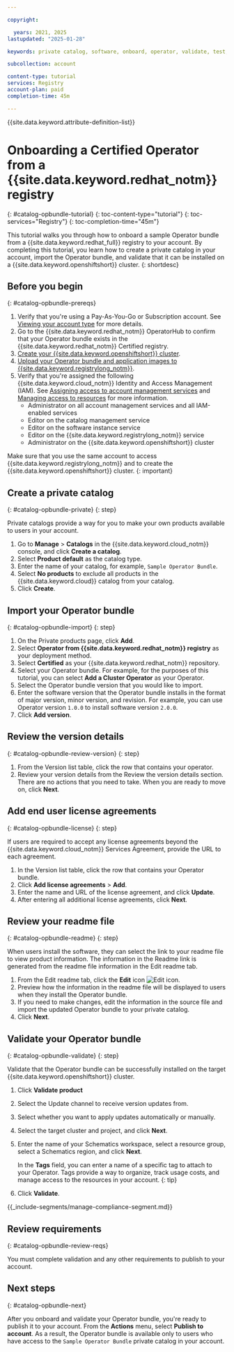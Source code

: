 ```yaml
---

copyright:

  years: 2021, 2025
lastupdated: "2025-01-28"

keywords: private catalog, software, onboard, operator, validate, test, Red Hat OpenShift operator, operator bundle

subcollection: account

content-type: tutorial
services: Registry
account-plan: paid
completion-time: 45m

---
```


{{site.data.keyword.attribute-definition-list}}

# Onboarding a Certified Operator from a {{site.data.keyword.redhat_notm}} registry
{: #catalog-opbundle-tutorial}
{: toc-content-type="tutorial"}
{: toc-services="Registry"}
{: toc-completion-time="45m"}

This tutorial walks you through how to onboard a sample Operator bundle from a {{site.data.keyword.redhat_full}} registry to your account. By completing this tutorial, you learn how to create a private catalog in your account, import the Operator bundle, and validate that it can be installed on a {{site.data.keyword.openshiftshort}} cluster.
{: shortdesc}

## Before you begin
{: #catalog-opbundle-prereqs}

1. Verify that you're using a Pay-As-You-Go or Subscription account. See [Viewing your account type](/docs/account?topic=account-account_settings#view-acct-type) for more details.
1. Go to the {{site.data.keyword.redhat_notm}} OperatorHub to confirm that your Operator bundle exists in the {{site.data.keyword.redhat_notm}} Certified registry.
1. [Create your {{site.data.keyword.openshiftshort}} cluster](/docs/openshift?topic=openshift-getting-started).
1. [Upload your Operator bundle and application images to {{site.data.keyword.registrylong_notm}}](/docs/Registry?topic=Registry-getting-started).
1. Verify that you're assigned the following {{site.data.keyword.cloud_notm}} Identity and Access Management (IAM). See [Assigning access to account management services](/docs/account?topic=account-account-services) and [Managing access to resources](/docs/account?topic=account-assign-access-resources) for more information.
   * Administrator on all account management services and all IAM-enabled services
   * Editor on the catalog management service
   * Editor on the software instance service
   * Editor on the {{site.data.keyword.registrylong_notm}} service
   * Administrator on the {{site.data.keyword.openshiftshort}} cluster

Make sure that you use the same account to access {{site.data.keyword.registrylong_notm}} and to create the {{site.data.keyword.openshiftshort}} cluster.
{: important}

## Create a private catalog
{: #catalog-opbundle-private}
{: step}

Private catalogs provide a way for you to make your own products available to users in your account.

1. Go to **Manage** > **Catalogs** in the {{site.data.keyword.cloud_notm}} console, and click **Create a catalog**.
1. Select **Product default** as the catalog type.
1. Enter the name of your catalog, for example, `Sample Operator Bundle`.
1. Select **No products** to exclude all products in the {{site.data.keyword.cloud}} catalog from your catalog.
1. Click **Create**.

## Import your Operator bundle
{: #catalog-opbundle-import}
{: step}

1. On the Private products page, click **Add**.
1. Select **Operator from {{site.data.keyword.redhat_notm}} registry** as your deployment method.
1. Select **Certified** as your {{site.data.keyword.redhat_notm}} repository.
1. Select your Operator bundle. For example, for the purposes of this tutorial, you can select **Add a Cluster Operator** as your Operator.
1. Select the Operator bundle version that you would like to import.
1. Enter the software version that the Operator bundle installs in the format of major version, minor version, and revision. For example, you can use Operator version `1.0.0` to install software version `2.0.0`.
1. Click **Add version**.

## Review the version details
{: #catalog-opbundle-review-version}
{: step}

1. From the Version list table, click the row that contains your operator.
1. Review your version details from the Review the version details section. There are no actions that you need to take. When you are ready to move on, click **Next**.

## Add end user license agreements
{: #catalog-opbundle-license}
{: step}

If users are required to accept any license agreements beyond the {{site.data.keyword.cloud_notm}} Services Agreement, provide the URL to each agreement.

1. In the Version list table, click the row that contains your Operator bundle.
1. Click **Add license agreements** > **Add**.
1. Enter the name and URL of the license agreement, and click **Update**.
1. After entering all additional license agreements, click **Next**.

## Review your readme file
{: #catalog-opbundle-readme}
{: step}

When users install the software, they can select the link to your readme file to view product information. The information in the Readme link is generated from the readme file information in the Edit readme tab.

1. From the Edit readme tab, click the **Edit** icon ![Edit icon](../icons/edit-tagging.svg "Edit").
2. Preview how the information in the readme file will be displayed to users when they install the Operator bundle.
3. If you need to make changes, edit the information in the source file and import the updated Operator bundle to your private catalog.
4. Click **Next**.

## Validate your Operator bundle
{: #catalog-opbundle-validate}
{: step}

Validate that the Operator bundle can be successfully installed on the target {{site.data.keyword.openshiftshort}} cluster.

1. Click **Validate product**
1. Select the Update channel to receive version updates from.
1. Select whether you want to apply updates automatically or manually.
1. Select the target cluster and project, and click **Next**.
1. Enter the name of your Schematics workspace, select a resource group, select a Schematics region, and click **Next**.

   In the **Tags** field, you can enter a name of a specific tag to attach to your Operator. Tags provide a way to organize, track usage costs, and manage access to the resources in your account.
   {: tip}

1. Click **Validate**.

{{_include-segments/manage-compliance-segment.md}}

## Review requirements
{: #catalog-opbundle-review-reqs}

You must complete validation and any other requirements to publish to your account.

## Next steps
{: #catalog-opbundle-next}

After you onboard and validate your Operator bundle, you're ready to publish it to your account. From the **Actions** menu, select **Publish to account**. As a result, the Operator bundle is available only to users who have access to the `Sample Operator Bundle` private catalog in your account.
